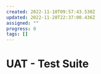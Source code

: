 ```yaml
---
created: 2022-11-10T09:57:43.530Z
updated: 2022-11-28T22:37:00.436Z
assigned: ""
progress: 0
tags: []
---
```


# UAT - Test Suite
